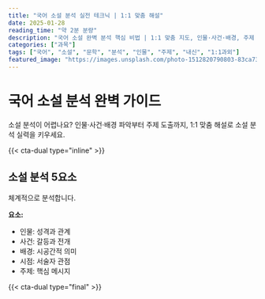 ```yaml
---
title: "국어 소설 분석 실전 테크닉 | 1:1 맞춤 해설"
date: 2025-01-28
reading_time: "약 2분 분량"
description: "국어 소설 완벽 분석 핵심 비법 | 1:1 맞춤 지도, 인물·사건·배경, 주제 파악 [2025년]"
categories: ["과목"]
tags: ["국어", "소설", "문학", "분석", "인물", "주제", "내신", "1:1과외"]
featured_image: "https://images.unsplash.com/photo-1512820790803-83ca734da794?w=1200&h=630&fit=crop"
---
```


# 국어 소설 분석 완벽 가이드

소설 분석이 어렵나요? 인물·사건·배경 파악부터 주제 도출까지, 1:1 맞춤 해설로 소설 분석 실력을 키우세요.

{{< cta-dual type="inline" >}}

## 소설 분석 5요소

체계적으로 분석합니다.

**요소:**
- 인물: 성격과 관계
- 사건: 갈등과 전개
- 배경: 시공간적 의미
- 시점: 서술자 관점
- 주제: 핵심 메시지

{{< cta-dual type="final" >}}
